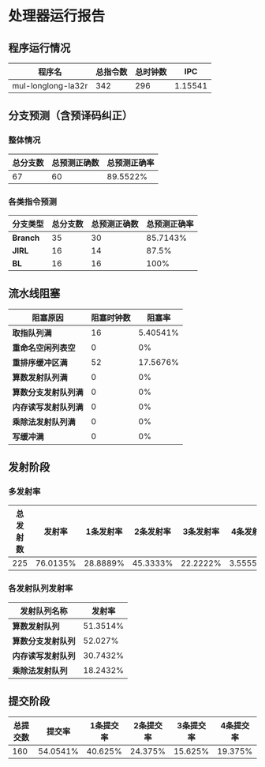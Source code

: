 # 处理器运行报告
## 程序运行情况
|程序名|总指令数|总时钟数|IPC|
|---|---|---|---|
|mul-longlong-la32r|342|296|1.15541|

## 分支预测（含预译码纠正）
### 整体情况
|总分支数|总预测正确数|总预测正确率|
|---|---|---|
|67|60|89.5522%|

### 各类指令预测
|分支类型|总分支数|总预测正确数|总预测正确率|
|---|---|---|---|
|**Branch**| 35 | 30 | 85.7143%|
|**JIRL**| 16 | 14 | 87.5%|
|**BL**| 16 | 16 | 100%|

## 流水线阻塞
|阻塞原因|阻塞时钟数|阻塞率|
|---|---|---|
|**取指队列满**| 16 | 5.40541%|
|**重命名空闲列表空**|0 | 0%|
|**重排序缓冲区满**|52 | 17.5676%|
|**算数发射队列满**|0 | 0%|
|**算数分支发射队列满**|0 | 0%|
|**内存读写发射队列满**|0 | 0%|
|**乘除法发射队列满**|0 | 0%|
|**写缓冲满**|0 | 0%|

## 发射阶段
### 多发射率
|总发射数|发射率|1条发射率|2条发射率|3条发射率|4条发射率|
|---|---|---|---|---|---|
|225|76.0135%|28.8889%|45.3333%|22.2222%|3.55556%|

### 各发射队列发射率
|发射队列名称|发射率|
|---|---|
|**算数发射队列**|51.3514%|
|**算数分支发射队列**|52.027%|
|**内存读写发射队列**|30.7432%|
|**乘除法发射队列**|18.2432%|

## 提交阶段
|总提交数|提交率|1条提交率|2条提交率|3条提交率|4条提交率|
|---|---|---|---|---|---|
|160|54.0541%|40.625%|24.375%|15.625%|19.375%|

